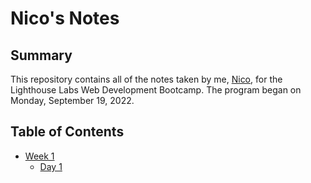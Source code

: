 # Nico's Notes

## Summary
This repository contains all of the notes taken by me, [Nico](https://github.com/nicohsfu), for the Lighthouse Labs Web Development Bootcamp. The program began on Monday, September 19, 2022.

## Table of Contents
* [Week 1](/Week_1)
  * [Day 1](/Week_1/Day_1)